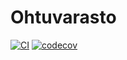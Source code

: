 # Ohtuvarasto
[![CI](https://github.com/pikkumoka/Ohtuvarasto/actions/workflows/main.yml/badge.svg)](https://github.com/pikkumoka/Ohtuvarasto/actions/workflows/main.yml)
[![codecov](https://codecov.io/github/pikkumoka/Ohtuvarasto/graph/badge.svg?token=L3OBVMO1NW)](https://codecov.io/github/pikkumoka/Ohtuvarasto)

